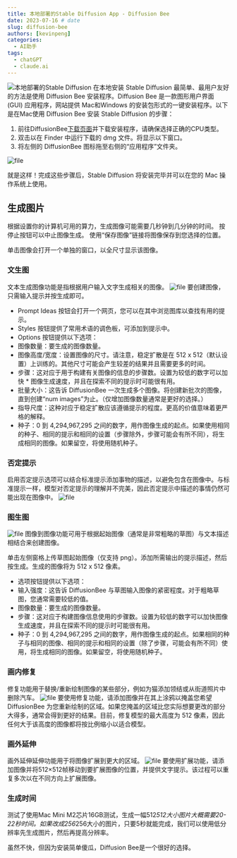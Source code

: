 ```yaml
---
title: 本地部署的Stable Diffusion App - Diffusion Bee
date: 2023-07-16 # date
slug: diffusion-bee
authors: [kevinpeng]
categories:
  - AI助手
tags:
  - chatGPT
  - claude.ai
---
```

![本地部署的Stable Diffusion](https://freeaitool.com/wp-content/uploads/2023/07/image-1689510257773.jpg)
在本地安装 Stable Diffusion 最简单、最用户友好的方法是使用 Diffusion Bee 安装程序。Diffusion Bee 是一款图形用户界面 (GUI) 应用程序，网站提供 Mac和Windows 的安装包形式的一键安装程序。以下是在Mac使用 Diffusion Bee 安装 Stable Diffusion 的步骤：

1. 前往DiffusionBee[下载页面](https://diffusionbee.com/download "下载页面")并下载安装程序，请确保选择正确的CPU类型。
2. 双击以在 Finder 中运行下载的 dmg 文件。将显示以下窗口。
3. 将左侧的 DiffusionBee 图标拖至右侧的“应用程序”文件夹。
<!-- more -->

![file](https://freeaitool.com/wp-content/uploads/2023/07/image-1689504930550.jpg)

就是这样！完成这些步骤后，Stable Diffusion 将安装完毕并可以在您的 Mac 操作系统上使用。

## 生成图片

根据设置你的计算机可用的算力，生成图像可能需要几秒钟到几分钟的时间。 按停止按钮可以中止图像生成。 使用“保存图像”链接将图像保存到您选择的位置。

单击图像会打开一个单独的窗口，以全尺寸显示该图像。

### 文生图
文本生成图像功能是指根据用户输入文字生成相关的图像。
![file](https://freeaitool.com/wp-content/uploads/2023/07/image-1689504508877.jpg)
要创建图像，只需输入提示并按生成即可。

* Prompt Ideas 按钮会打开一个网页，您可以在其中浏览图库以查找有用的提示。
* Styles 按钮提供了常用术语的调色板，可添加到提示中。
* Options 按钮提供以下选项：
 *  图像数量：要生成的图像数量。
 *  图像高度/宽度：设置图像的尺寸。请注意，稳定扩散是在 512 x 512（默认设置）上训练的。其他尺寸可能会产生较差的结果并且需要更多的时间。
 *  步骤：这对应于用于构建有关图像的信息的步骤数。设置为较低的数字可以加快  *  图像生成速度，并且在探索不同的提示时可能很有用。
 *  批量大小：这告诉 DiffusionBee 一次生成多个图像。将创建新批次的图像，直到创建“num images”为止。（仅增加图像数量通常是更好的选择。）
 *  指导尺度：这种对应于稳定扩散应该遵循提示的程度。更高的价值意味着更严格的解释。
 *  种子：0 到 4,294,967,295 之间的数字，用作图像生成的起点。如果使用相同的种子、相同的提示和相同的设置（步骤除外，步骤可能会有所不同），将生成相同的图像。如果留空，将使用随机种子。
 
### 否定提示
启用否定提示选项可以结合标准提示添加事物的描述，以避免包含在图像中。与标准提示一样，模型对否定提示的理解并不完美，因此否定提示中描述的事情仍然可能出现在图像中。
![file](https://freeaitool.com/wp-content/uploads/2023/07/image-1689505493186.jpg)

### 图生图
![file](https://freeaitool.com/wp-content/uploads/2023/07/image-1689505025947.jpg)
图像到图像功能可用于根据起始图像（通常是非常粗略的草图）与文本描述相结合来创建图像。

单击左侧窗格上传草图起始图像（仅支持 png）。添加所需输出的提示描述，然后按生成。生成的图像将为 512 x 512 像素。

- 选项按钮提供以下选项：
 - 输入强度：这告诉 DiffusionBee 与草图输入图像的紧密程度。对于粗略草图，您通常需要较低的值。
 - 图像数量：要生成的图像数量。
 - 步骤：这对应于构建图像信息使用的步骤数。设置为较低的数字可以加快图像生成速度，并且在探索不同的提示时可能很有用。
 - 种子：0 到 4,294,967,295 之间的数字，用作图像生成的起点。如果相同的种子与相同的图像、相同的提示和相同的设置（除了步骤，可能会有所不同）使用，将生成相同的图像。如果留空，将使用随机种子。
 
 ### 画内修复
修复功能用于替换/重新绘制图像的某些部分，例如为猫添加领结或从街道照片中删除汽车。
![file](https://freeaitool.com/wp-content/uploads/2023/07/image-1689505154889.jpg)
要使用修复功能，请添加图像并在其上涂鸦以掩盖您希望 DiffusionBee 为您重新绘制的区域。如果您掩盖的区域比您实际想要更改的部分大得多，通常会得到更好的结果。目前，修复模型的最大高度为 512 像素，因此任何大于该高度的图像都将按比例缩小以适合模型。

 ### 画外延伸
画外延伸延伸功能用于将图像扩展到更大的区域。
![file](https://freeaitool.com/wp-content/uploads/2023/07/image-1689505330187.jpg)
要使用扩展功能，请添加图像并将512×512帧移动到要扩展图像的位置，并提供文字提示。该过程可以重复多次以在不同方向上扩展图像。

### 生成时间

测试了使用Mac Mini M2芯片16GB测试，生成一幅512*512大小图片大概需要20-22秒时间。如果改成256*256大小的图片，只要5秒就能完成，我们可以使用低分辨率先生成图片，然后再提高分辨率。

虽然不快，但因为安装简单傻瓜，Diffusion Bee是一个很好的选择。
